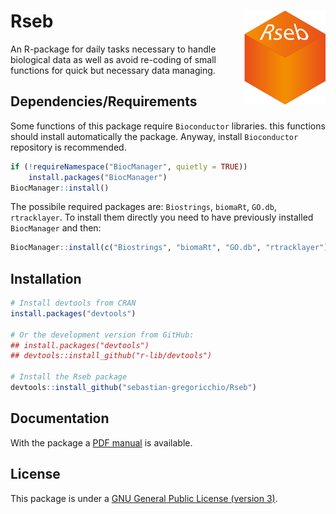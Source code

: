 # Rseb <img src="Rseb_logo.svg" align="right" height = 150/>

An R-package for daily tasks necessary to handle biological data as well as avoid re-coding of small functions for quick but necessary data managing.

## Dependencies/Requirements
Some functions of this package require `Bioconductor` libraries. this functions should install automatically the package. Anyway, install `Bioconductor` repository is recommended. 

```r
if (!requireNamespace("BiocManager", quietly = TRUE))
    install.packages("BiocManager")
BiocManager::install()
```

The possibile required packages are: `Biostrings`, `biomaRt`, `GO.db`, `rtracklayer`.
To install them directly you need to have previously installed `BiocManager` and then:

```r
BiocManager::install(c("Biostrings", "biomaRt", "GO.db", "rtracklayer"))
```

## Installation
```r
# Install devtools from CRAN
install.packages("devtools")

# Or the development version from GitHub:
## install.packages("devtools")
## devtools::install_github("r-lib/devtools")

# Install the Rseb package
devtools::install_github("sebastian-gregoricchio/Rseb")
```

## Documentation
With the package a [PDF manual](https://github.com/sebastian-gregoricchio/Rseb/blob/main/Rseb_0.1.0_manual.pdf) is available.

## License
This package is under a [GNU General Public License (version 3)](https://github.com/sebastian-gregoricchio/Rseb/blob/main/LICENSE.md/LICENSE.md).

